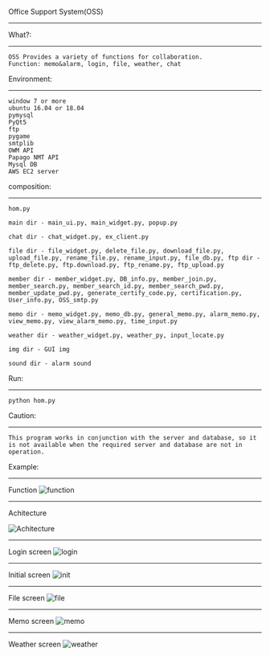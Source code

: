 Office Support System(OSS)
***

What?:
***
    OSS Provides a variety of functions for collaboration.
    Function: memo&alarm, login, file, weather, chat

Environment:
***
    window 7 or more
    ubuntu 16.04 or 18.04
    pymysql
    PyQt5 
    ftp
    pygame
    smtplib
    OWM API
    Papago NMT API
    Mysql DB
    AWS EC2 server

composition:
***
    hom.py

    main dir - main_ui.py, main_widget.py, popup.py

    chat dir - chat_widget.py, ex_client.py

    file dir - file_widget.py, delete_file.py, download_file.py, upload_file.py, rename_file.py, rename_input.py, file_db.py, ftp dir - ftp_delete.py, ftp.download.py, ftp_rename.py, ftp_upload.py

    member dir - member_widget.py, DB_info.py, member_join.py, member_search.py, member_search_id.py, member_search_pwd.py, member_update_pwd.py, generate_certify_code.py, certification.py, User_info.py, OSS_smtp.py

    memo dir - memo_widget.py, memo_db.py, general_memo.py, alarm_memo.py, view_memo.py, view_alarm_memo.py, time_input.py

    weather dir - weather_widget.py, weather_py, input_locate.py

    img dir - GUI img

    sound dir - alarm sound

Run:
***
    python hom.py

Caution:
***
    This program works in conjunction with the server and database, so it is not available when the required server and database are not in operation.

Example:
***
Function
![function](https://user-images.githubusercontent.com/41464934/54429692-8e3a5500-4764-11e9-9cd0-18cdbed62ce7.JPG)
***
Achitecture

![Achitecture](https://user-images.githubusercontent.com/41464934/54429694-8ed2eb80-4764-11e9-9685-20bd6ad26d9a.JPG)
***
Login screen
![login](https://user-images.githubusercontent.com/41464934/54429687-8da1be80-4764-11e9-840e-1d3816594e6d.PNG)
***
Initial screen
![init](https://user-images.githubusercontent.com/41464934/54429690-8e3a5500-4764-11e9-8cbe-6620ec77e211.PNG)
***
File screen
![file](https://user-images.githubusercontent.com/41464934/54429689-8da1be80-4764-11e9-89f3-5c3de45b605d.PNG)
***
Memo screen
![memo](https://user-images.githubusercontent.com/41464934/54429688-8da1be80-4764-11e9-83ce-9caa451e4b75.PNG)
***
Weather screen
![weather](https://user-images.githubusercontent.com/41464934/54429691-8e3a5500-4764-11e9-9e36-1c23a804dce6.PNG)



